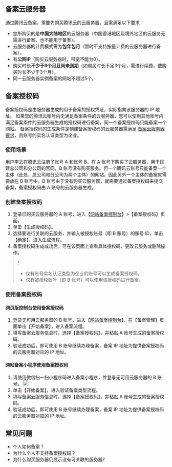 <span id="service"></span>
## 备案云服务器

通过腾讯云备案，需要先购买腾讯云的云服务器，且需满足以下要求：

- 您所购买的是**中国大陆地区**的云服务器（中国香港地区及境外地区的云服务无需进行备案，也不能用于备案）。
- 云服务器的计费模式需为**包年包月**（暂时不支持按量计费的云服务器进行备案）。
- 有**公网IP**（购买云服务器时，带宽不能为0）。
- 购买时长**不少于3个月且尚未到期**（如购买时长不足3个月，需进行续费，使购买时长不少于3个月）。
- 同一云服务器实例备案的网站不超过5个。


## 备案授权码

备案授权码是由服务器生成的用于备案的授权凭证，实际指向该服务器的 IP 地址。
如果您的腾讯云账号内无满足备案条件的云服务器，您可以使用其他账号内满足备案条件的云服务器生成的授权码进行备案，同一个备案授权码只能备案一个网站。
备案授权码的生成条件是创建备案授权码的云服务器需满足 [备案云服务器要求](#service)，且账号的实名认证类型为企业。

### 使用场景

用户李云在腾讯云注册了账号 A 和账号 B。在 A 账号下购买了云服务器，用于搭建总公司和分公司的官网，B 账号没有购买服务。但一个腾讯云账号只能备案一个主体（此处，总公司和分公司为两个主体）的网站。因此另外一个主体的备案就需要放在 B 账号中。B 账号由于没有购买云服务器，就需要通过备案授权码来提交备案，备案授权码由 A 账号的云服务器生成。

### 创建备案授权码

1. 登录已购买云服务器的 A 账号，进入【[网站备案控制台](https://console.cloud.tencent.com/beian)】>【备案授权码】页面。
2. 单击【生成授权码】。
3. 选择要进行关联的云服务，并输入被授权账号（即 B 账号）的账号 ID，单击【确定】，进入生成流程。
4. 备案授权码生成成功后，可在该页面上查看具体授权码、更改云服务或删除操作。

>!
>- 仅有账号实名认证类型为企业的账号可以生成备案授权码。
>- 仅有被授权账号（即 B 账号）可以使用该授权码进行备案。


### 使用备案授权码

#### 网页版控制台使用备案授权码

1. 登录无可用云服务器的 B 账号，进入【[网站备案控制台](https://console.cloud.tencent.com/beian)】，在【备案管理】页面单击【开始备案】，进入备案流程。
2. 填写备案云服务信息时，选择【备案授权码】，并粘贴 A 账号生成的备案授权码。
3. 验证成功后，即可使用 B 账号继续办理备案，备案 IP 地址为提供备案授权码的云服务器对应的 IP 地址。

#### 网站备案小程序使用备案授权码
1. 请使用微信扫一扫小程序码进入备案小程序，并登录无可用云服务器的 B 账号。
![](https://main.qcloudimg.com/raw/733c9e36fac545bfc6b216218818f26b.jpg)
2. 单击【开始备案】，进入验证备案类型流程。
3. 填写备案云服务信息时，选择【备案授权码】，并粘贴 A 账号生成的备案授权码。
4. 验证成功后，即可使用 B 账号继续办理备案，备案 IP 地址为提供备案授权码的云服务器对应的 IP 地址。



## 常见问题
- 个人如何备案？
- 为什么个人不支持备案授权码？
- 为什么购买服务器仍显示没有可关联的服务器?
